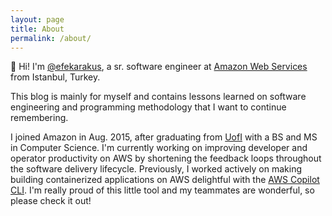 ```yaml
---
layout: page
title: About
permalink: /about/
---
```


👋 Hi! I'm [@efekarakus](https://twitter.com/efekarakus), a sr. software engineer at [Amazon Web Services](https://aws.amazon.com/) from Istanbul, Turkey. 

This blog is mainly for myself and contains lessons learned on software engineering and programming methodology that I want to continue remembering.

I joined Amazon in Aug. 2015, after graduating from [UofI](https://cs.illinois.edu/) with a BS and MS in Computer Science. I'm currently working on improving developer and operator productivity on AWS by shortening the feedback loops throughout the software delivery lifecycle. Previously, I worked actively on making building containerized applications on AWS delightful with the [AWS Copilot CLI](https://github.com/aws/copilot-cli). I'm really proud of this little tool and my teammates are wonderful, so please check it out!




